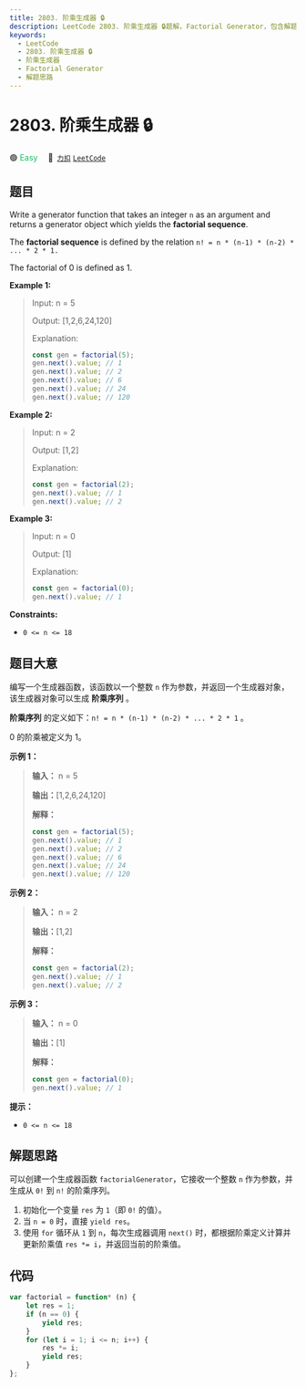 ```yaml
---
title: 2803. 阶乘生成器 🔒
description: LeetCode 2803. 阶乘生成器 🔒题解，Factorial Generator，包含解题思路、复杂度分析以及完整的 JavaScript 代码实现。
keywords:
  - LeetCode
  - 2803. 阶乘生成器 🔒
  - 阶乘生成器
  - Factorial Generator
  - 解题思路
---
```


# 2803. 阶乘生成器 🔒

🟢 <font color=#15bd66>Easy</font>&emsp; 🔗&ensp;[`力扣`](https://leetcode.cn/problems/factorial-generator) [`LeetCode`](https://leetcode.com/problems/factorial-generator)

## 题目

Write a generator function that takes an integer `n` as an argument and
returns a generator object which yields the **factorial sequence**.

The **factorial sequence** is defined by the relation `n! = n * (n-1) * (n-2) * ... * 2 * 1​​​.`

The factorial of 0 is defined as 1.

**Example 1:**

> Input: n = 5
>
> Output: [1,2,6,24,120]
>
> Explanation:
>
> ```js
> const gen = factorial(5);
> gen.next().value; // 1
> gen.next().value; // 2
> gen.next().value; // 6
> gen.next().value; // 24
> gen.next().value; // 120
> ```

**Example 2:**

> Input: n = 2
>
> Output: [1,2]
>
> Explanation:
>
> ```js
> const gen = factorial(2);
> gen.next().value; // 1
> gen.next().value; // 2
> ```

**Example 3:**

> Input: n = 0
>
> Output: [1]
>
> Explanation:
>
> ```js
> const gen = factorial(0);
> gen.next().value; // 1
> ```

**Constraints:**

- `0 <= n <= 18`

## 题目大意

编写一个生成器函数，该函数以一个整数 `n` 作为参数，并返回一个生成器对象，该生成器对象可以生成 **阶乘序列** 。

**阶乘序列** 的定义如下：`n! = n * (n-1) * (n-2) * ... * 2 * 1` 。

0 的阶乘被定义为 1。

**示例 1：**

> **输入：** n = 5
>
> **输出：**[1,2,6,24,120]
>
> **解释：**
>
> ```js
> const gen = factorial(5);
> gen.next().value; // 1
> gen.next().value; // 2
> gen.next().value; // 6
> gen.next().value; // 24
> gen.next().value; // 120
> ```

**示例 2：**

> **输入：** n = 2
>
> **输出：**[1,2]
>
> **解释：**
>
> ```js
> const gen = factorial(2);
> gen.next().value; // 1
> gen.next().value; // 2
> ```

**示例 3：**

> **输入：** n = 0
>
> **输出：**[1]
>
> **解释：**
>
> ```js
> const gen = factorial(0);
> gen.next().value; // 1
> ```

**提示：**

- `0 <= n <= 18`

## 解题思路

可以创建一个生成器函数 `factorialGenerator`，它接收一个整数 `n` 作为参数，并生成从 `0!` 到 `n!` 的阶乘序列。

1. 初始化一个变量 `res` 为 `1`（即 `0!` 的值）。
2. 当 `n = 0` 时，直接 `yield res`。
3. 使用 `for` 循环从 `1` 到 `n`，每次生成器调用 `next()` 时，都根据阶乘定义计算并更新阶乘值 `res *= i`，并返回当前的阶乘值。

## 代码

```javascript
var factorial = function* (n) {
	let res = 1;
	if (n == 0) {
		yield res;
	}
	for (let i = 1; i <= n; i++) {
		res *= i;
		yield res;
	}
};
```
